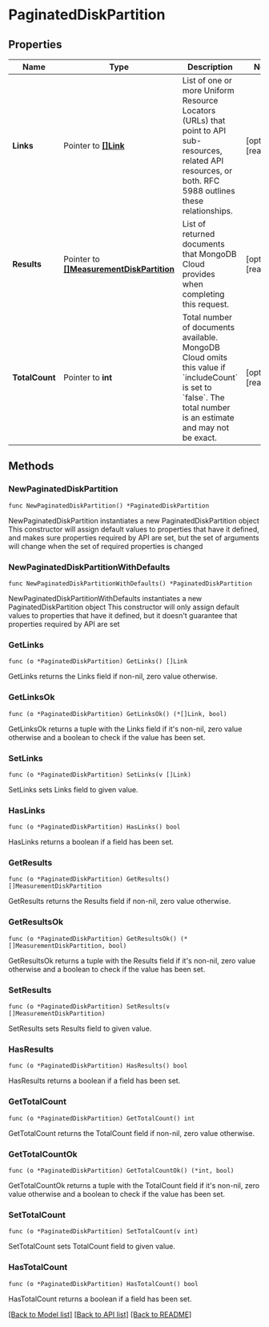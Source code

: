 # PaginatedDiskPartition

## Properties

Name | Type | Description | Notes
------------ | ------------- | ------------- | -------------
**Links** | Pointer to [**[]Link**](Link.md) | List of one or more Uniform Resource Locators (URLs) that point to API sub-resources, related API resources, or both. RFC 5988 outlines these relationships. | [optional] [readonly] 
**Results** | Pointer to [**[]MeasurementDiskPartition**](MeasurementDiskPartition.md) | List of returned documents that MongoDB Cloud provides when completing this request. | [optional] [readonly] 
**TotalCount** | Pointer to **int** | Total number of documents available. MongoDB Cloud omits this value if &#x60;includeCount&#x60; is set to &#x60;false&#x60;. The total number is an estimate and may not be exact. | [optional] [readonly] 

## Methods

### NewPaginatedDiskPartition

`func NewPaginatedDiskPartition() *PaginatedDiskPartition`

NewPaginatedDiskPartition instantiates a new PaginatedDiskPartition object
This constructor will assign default values to properties that have it defined,
and makes sure properties required by API are set, but the set of arguments
will change when the set of required properties is changed

### NewPaginatedDiskPartitionWithDefaults

`func NewPaginatedDiskPartitionWithDefaults() *PaginatedDiskPartition`

NewPaginatedDiskPartitionWithDefaults instantiates a new PaginatedDiskPartition object
This constructor will only assign default values to properties that have it defined,
but it doesn't guarantee that properties required by API are set

### GetLinks

`func (o *PaginatedDiskPartition) GetLinks() []Link`

GetLinks returns the Links field if non-nil, zero value otherwise.

### GetLinksOk

`func (o *PaginatedDiskPartition) GetLinksOk() (*[]Link, bool)`

GetLinksOk returns a tuple with the Links field if it's non-nil, zero value otherwise
and a boolean to check if the value has been set.

### SetLinks

`func (o *PaginatedDiskPartition) SetLinks(v []Link)`

SetLinks sets Links field to given value.

### HasLinks

`func (o *PaginatedDiskPartition) HasLinks() bool`

HasLinks returns a boolean if a field has been set.
### GetResults

`func (o *PaginatedDiskPartition) GetResults() []MeasurementDiskPartition`

GetResults returns the Results field if non-nil, zero value otherwise.

### GetResultsOk

`func (o *PaginatedDiskPartition) GetResultsOk() (*[]MeasurementDiskPartition, bool)`

GetResultsOk returns a tuple with the Results field if it's non-nil, zero value otherwise
and a boolean to check if the value has been set.

### SetResults

`func (o *PaginatedDiskPartition) SetResults(v []MeasurementDiskPartition)`

SetResults sets Results field to given value.

### HasResults

`func (o *PaginatedDiskPartition) HasResults() bool`

HasResults returns a boolean if a field has been set.
### GetTotalCount

`func (o *PaginatedDiskPartition) GetTotalCount() int`

GetTotalCount returns the TotalCount field if non-nil, zero value otherwise.

### GetTotalCountOk

`func (o *PaginatedDiskPartition) GetTotalCountOk() (*int, bool)`

GetTotalCountOk returns a tuple with the TotalCount field if it's non-nil, zero value otherwise
and a boolean to check if the value has been set.

### SetTotalCount

`func (o *PaginatedDiskPartition) SetTotalCount(v int)`

SetTotalCount sets TotalCount field to given value.

### HasTotalCount

`func (o *PaginatedDiskPartition) HasTotalCount() bool`

HasTotalCount returns a boolean if a field has been set.

[[Back to Model list]](../README.md#documentation-for-models) [[Back to API list]](../README.md#documentation-for-api-endpoints) [[Back to README]](../README.md)



